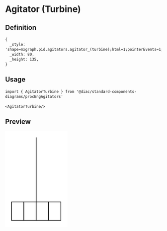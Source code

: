 # Agitator (Turbine)

## Definition

```
{
  _style: 'shape=mxgraph.pid.agitators.agitator_(turbine);html=1;pointerEvents=1;align=center;verticalLabelPosition=bottom;verticalAlign=top;dashed=0;',
  _width: 80,
  _height: 135,
}
```

## Usage

```
import { AgitatorTurbine } from '@diac/standard-components-diagrams/procEngAgitators'

<AgitatorTurbine/>
```

## Preview

<img src="./agitator-turbine.png" width="200"/>
